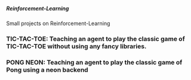 ##### Reinforcement-Learning
Small projects on Reinforcement-Learning

### TIC-TAC-TOE: Teaching an agent to play the classic game of TIC-TAC-TOE without using any fancy libraries.
### PONG NEON: Teaching an agent to play the classic game of Pong using a neon backend
